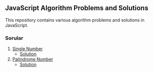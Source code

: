 ## JavaScript Algorithm Problems and Solutions

This repository contains various algorithm problems and solutions in JavaScript.

### Sorular

1. [Single Number](./0-single-number)
   - [Solution](./0-single-number/solution.js)
2. [Palindrome Number](./0-palindrome-number)
   - [Solution](./0-palindrome-number/solution.js)
